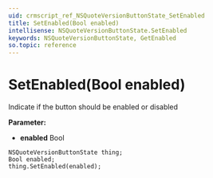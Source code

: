 ```yaml
---
uid: crmscript_ref_NSQuoteVersionButtonState_SetEnabled
title: SetEnabled(Bool enabled)
intellisense: NSQuoteVersionButtonState.SetEnabled
keywords: NSQuoteVersionButtonState, GetEnabled
so.topic: reference
---
```


# SetEnabled(Bool enabled)

Indicate if the button should be enabled or disabled

**Parameter:** 
* **enabled** Bool

```crmscript
NSQuoteVersionButtonState thing;
Bool enabled;
thing.SetEnabled(enabled);
```

